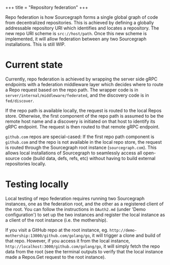 +++
title = "Repository federation"
+++

Repo federation is how Sourcegraph forms a single global graph of code from decentralized repositories. This is achieved by defining a globally addressable repository URI which identifies and locates a repository. The new repo URI scheme is `src://host/path`. Once this new scheme is implemented, it will allow federation between any two Sourcegraph installations. This is still WIP.

# Current state

Currently, repo federation is achieved by wrapping the server side gRPC endpoints with a federation middleware layer which decides where to route a Repo request based on the repo path. The wrapper code is in `server/internal/middleware/federated`, and the discovery code is in `fed/discover`.

If the repo path is available locally, the request is routed to the local Repos store. Otherwise, the first component of the repo path is assumed to be the remote host name and a discovery is initiated on that host to identify its gRPC endpoint. The request is then routed to that remote gRPC endpoint.

`github.com` repos are special-cased: If the first repo path component is `github.com` and the repo is not available in the local repo store, the request is routed through the Sourcegraph root instance (`sourcegraph.com`). This allows local installations of Sourcegraph to seamlessly access all open-source code (build data, defs, refs, etc) without having to build external repositories locally.


# Testing locally

Local testing of repo federation requires running two Sourcegraph instances, one as the federation root, and the other as a registered client of the root. You can follow the instructions in `OAuth2.md` (under 'Demo configuration') to set up the two instances and register the local instance as a client of the root instance (i.e. the mothership).

If you visit a GitHub repo at the root instance, eg. `http://demo-mothership:13000/github.com/golang/go`, it will trigger a clone and build of that repo. However, if you access it from the local instance, `http://localhost:3000/github.com/golang/go`, it will simply fetch the repo data from the root (see the terminal outputs to verify that the local instance made a Repos.Get request to the root instance).
